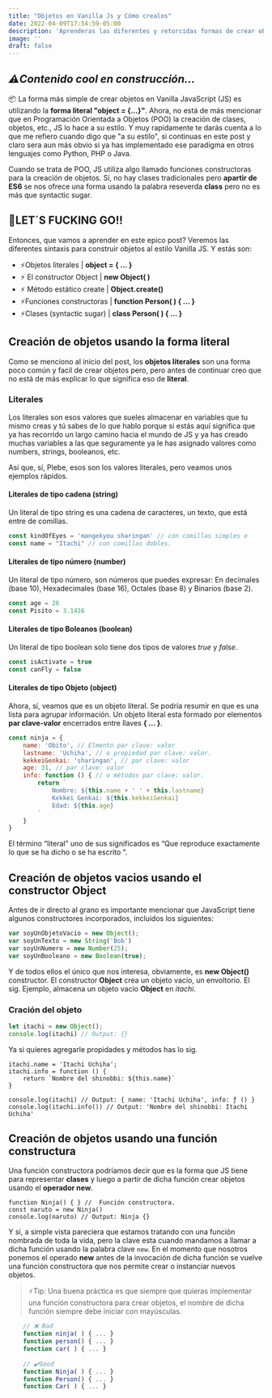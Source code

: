 ```yaml
---
title: "Objetos en Vanilla Js y Cómo crealos"
date: 2022-04-09T17:54:59-05:00
description: 'Aprenderas las diferentes y retorcidas formas de crear objetos en JS.'
image: ''
draft: false
---
```

## *⚠️Contenido cool en construcción...*

📦 La forma más simple de crear objetos en Vanilla JavaScript (JS) es utilizando la **forma literal 
"object = {...}"**. Ahora, no está de más mencionar que en Programación Orientada a Objetos (POO) la creación de clases, objetos, etc., JS lo hace a su estilo. Y muy rapidamente te darás cuenta a lo que me refiero cuando digo que "a su estilo", si continuas en este post y claro sera aun más obvio si ya has implementado ese paradigma en otros lenguajes como Python, PHP o Java.
 
Cuando se trata de POO, JS utiliza algo llamado funciones constructoras para la creación de objetos. Sí, no hay clases tradicionales pero **apartir de ES6** se nos ofrece una forma usando la palabra reseverda **class** pero no es más que syntactic sugar.


## 🚀LET´S FUCKING GO!!

Entonces, que vamos a aprender en este epico post? Veremos las diferentes sintaxis para construir objetos al estilo Vanilla JS. Y estás son:

- ⚡Objetos literales | **object = { ... }**
- ⚡ El constructor Object | **new Object( )**
- ⚡ Método estático create | **Object.create()**
- ⚡Funciones constructoras | **function Person( ) { ... }**
- ⚡Clases (syntactic sugar) | **class Person( ) { ... }**

## Creación de objetos usando la forma literal

Como se menciono al inicio del post, los **objetos literales** son una forma poco común y facil de crear objetos pero, pero antes de continuar creo que no está de más explicar lo que significa eso de **literal**.

### Literales

Los literales son esos valores que sueles almacenar en variables que tu mismo creas y tú sabes de lo que hablo porque si estás aquí significa que ya has recorrido un largo camino hacia el mundo de JS y ya has creado muchas variables a las que seguramente ya le has asignado valores como numbers, strings, booleanos, etc.

Así que, sí, Plebe, esos son los valores literales, pero veamos unos ejemplos rápidos.

#### Literales de tipo cadena (string) 
Un literal de tipo string es una cadena de caracteres, un texto, que está entre de comillas.

```js
const kindOfEyes = 'mangekyou sharingan' // con comillas simples o
const name = "Itachi" // con comillas dobles.
```
#### Literales de tipo número (number) 
Un literal de tipo número, son números que puedes expresar: En decimales (base 10), Hexadecimales (base 16), Octales (base 8) y Binarios (base 2).

```js
const age = 26 
const Pisito = 3.1416
```

#### Literales de tipo Boleanos (boolean)
Un literal de tipo boolean solo tiene dos tipos de valores *true* y *false*.
```js
const isActivate = true 
const canFly = false
```

#### Literales de tipo Objeto (object)
Ahora, sí, veamos que es un objeto literal. Se podría resumir en que es una lista para agrupar información. Un objeto literal esta formado por elementos **par clave-valor** encerrados entre llaves **{ ... }**.
```js
const ninja = {
    name: 'Obito', // Elmento par clave: valor
    lastname: 'Uchiha', // o propiedad par clave: valor.
    kekkeiGenkai: 'sharingan', // par clave: valor
    age: 31, // par clave: valor
    info: function () { // o métodos par clave: valor.
        return `
            Nombre: ${this.name + ' ' + this.lastname}
            Kekkei Genkai: ${this.kekkeiGenkai}
            Edad: ${this.age}
        `
    }
}
```

El término “literal” uno de sus significados es “Que reproduce exactamente lo que se ha dicho o se ha escrito “.
## Creación de objetos vacios usando el constructor Object
Antes de ir directo al grano es importante mencionar que JavaScript tiene algunos constructores incorporados, incluidos los siguientes:

```js
var soyUnObjetoVacio = new Object(); 
var soyUnTexto = new String('Bob')
var soyUnNumero = new Number(25);
var soyUnBooleano = new Boolean(true);
``` 
Y de todos ellos el único que nos interesa, obviamente, es **new Object()** constructor. El constructor **Object** crea un objeto vacío, un envoltorio. El sig. Ejemplo, almacena un objeto vacío **Object** en *itachi*.
### Cración del objeto
```javascript
let itachi = new Object();
console.log(itachi) // Output: {}
```

Ya si quieres agregarle propidades y métodos has lo sig.
```JS
itachi.name = 'Itachi Uchiha';
itachi.info = function () {
    return `Nombre del shinobbi: ${this.name}`
}

console.log(itachi) // Output: { name: 'Itachi Uchiha', info: ƒ () }
console.log(itachi.info()) // Output: 'Nombre del shinobbi: Itachi Uchiha'
```


## Creación de objetos usando una función constructura

Una función constructora podríamos decir que es la forma que JS tiene para representar **clases** y luego a partir de dicha función crear objetos usando el **operador new**.  
```JS
function Ninja() { } //  Función constructora.
const naruto = new Ninja()
console.log(naruto) // Output: Ninja {}
``` 
Y sí, a simple vista pareciera que estamos tratando con una función nombrada de toda la vida, pero la clave esta cuando mandamos a llamar a dicha función usando la palabra clave ```new```. En el momento que nosotros ponemos el operado **new** antes de la invocación de dicha función se vuelve una función constructora que nos permite crear o instanciar nuevos objetos.

> ⚡Tip: Una buena práctica es que siempre que quieras implementar una función constructora para crear objetos, el nombre de dicha función siempre debe iniciar con mayúsculas.
```js 
    // ❌ Bad 
    function ninja( ) { ... }
    function person() { ... } 
    function car( ) { ... }
    
    // ✔️Good
    function Ninja( ) { ... }
    function Person() { ... } 
    function Car( ) { ... }
```
